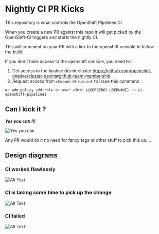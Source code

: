 # Nightly CI PR Kicks

This repository is what controls the OpenShift Pipelines CI

When you create a new PR against this repo it will get picked by the OpenShift-CI triggers and starts the nightly CI.

This will comment on your PR with a link to the openshift console to follow the build.

If you don't have access to the openshift console, you need to : 

1. Get access to the knative devint cluster https://github.com/openshift-knative/cluster-devint#github-team-membership
2. Request access from `chmouel` or `vincent` to issue this command : 
```
oc adm policy add-role-to-user admin ${KERBEROS_USERNAME} -n ci-openshift-pipelines
```

## Can I kick it ?

***Yes you can !!!***

![Yes you can](https://gifimage.net/wp-content/uploads/2018/06/yes-you-can-gif-4.gif)

Any PR would do it no need for fancy tags or other stuff to pick this up....

## Design diagrams

### CI worked flawlessly 

![Alt Text](https://media.giphy.com/media/3o6gE3pYgQLnFlyQfK/giphy.gif)

### CI is taking some time to pick up the change 

![Alt Text](https://i.pinimg.com/originals/cb/b4/a6/cbb4a65a2f45c0e068f817820ee6e720.gif)

### CI failed

![Alt Text](https://i.makeagif.com/media/2-22-2016/UCZp1c.gif)
